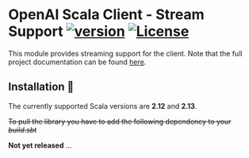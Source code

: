 # OpenAI Scala Client - Stream Support [![version](https://img.shields.io/badge/version-0.1.1-green.svg)](https://cequence.io) [![License](https://img.shields.io/badge/License-MIT-lightgrey.svg)](https://opensource.org/licenses/MIT)

This module provides streaming support for the client. Note that the full project documentation can be found [here](../README.md).

## Installation 🚀

The currently supported Scala versions are **2.12** and **2.13**.

~~To pull the library you have to add the following dependency to your *build.sbt*~~

**Not yet released**
...
